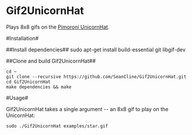 Gif2UnicornHat
==============

Plays 8x8 gifs on the [Pimoroni UnicornHat](http://shop.pimoroni.com/products/unicorn-hat).

#Installation#

##Install dependencies##
	sudo apt-get install build-essential git libgif-dev

##Clone and build Gif2UnicornHat##

	cd ~
	git clone --recursive https://github.com/SeanCline/Gif2UnicornHat.git
	cd Gif2UnicornHat
	make dependencies && make


#Usage#
	
Gif2UnicornHat takes a single argument -- an 8x8 gif to play on the UnicornHat:

	sudo ./Gif2UnicornHat examples/star.gif
